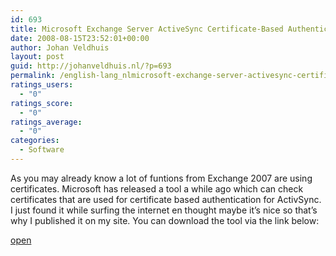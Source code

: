 ```yaml
---
id: 693
title: Microsoft Exchange Server ActiveSync Certificate-Based Authentication Tool
date: 2008-08-15T23:52:01+00:00
author: Johan Veldhuis
layout: post
guid: http://johanveldhuis.nl/?p=693
permalink: /english-lang_nlmicrosoft-exchange-server-activesync-certificate-based-authentication-toollang_nlmicrosoft-exchange-server-activesync-certificate-based-authentication-tool/
ratings_users:
  - "0"
ratings_score:
  - "0"
ratings_average:
  - "0"
categories:
  - Software
---
```

As you may already know a lot of funtions from Exchange 2007 are using certificates. Microsoft has released a tool a while ago which can check certificates that are used for certificate based authentication for ActivSync. I just found it while surfing the internet en thought maybe it&#8217;s nice so that&#8217;s why I published it on my site. You can download the tool via the link below:

<a href="http://www.microsoft.com/downloads/details.aspx?FamilyID=82510e18-7965-4883-a8c3-f73f1f4733ac&DisplayLang=en" target="_blank">open</a>
